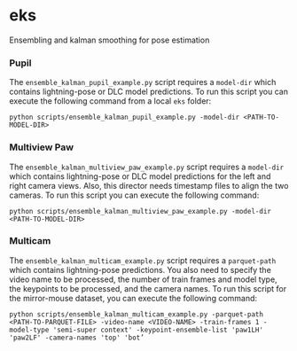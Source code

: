 # eks
Ensembling and kalman smoothing for pose estimation

### Pupil
The ```ensemble_kalman_pupil_example.py``` script requires a ```model-dir``` which contains lightning-pose or DLC model predictions. To run this script you can execute the following command from a local ```eks``` folder:

```console 
python scripts/ensemble_kalman_pupil_example.py -model-dir <PATH-TO-MODEL-DIR>
```

### Multiview Paw
The ```ensemble_kalman_multiview_paw_example.py``` script requires a ```model-dir``` which contains lightning-pose or DLC model predictions for the left and right camera views. Also, this director needs timestamp files to align the two cameras. To run this script you can execute the following command:

```console 
python scripts/ensemble_kalman_multiview_paw_example.py -model-dir <PATH-TO-MODEL-DIR>
```

### Multicam
The ```ensemble_kalman_multicam_example.py``` script requires a ```parquet-path``` which contains lightning-pose predictions. You also need to specify the video name to be processed, the number of train frames and model type, the keypoints to be processed, and the camera names. To run this script for the mirror-mouse dataset, you can execute the following command:

```console 
python scripts/ensemble_kalman_multicam_example.py -parquet-path <PATH-TO-PARQUET-FILE> -video-name <VIDEO-NAME> -train-frames 1 -model-type 'semi-super context' -keypoint-ensemble-list 'paw1LH' 'paw2LF' -camera-names 'top' 'bot’
```
